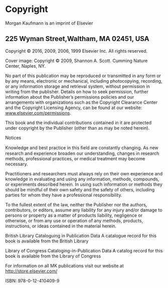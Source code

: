 # Copyright

Morgan Kaufmann is an imprint of Elsevier

## 225 Wyman Street,Waltham, MA 02451, USA

Copyright © 2016, 2009, 2006, 1999 Elsevier Inc. All rights reserved.

Cover image: Copyright © 2009, Shannon A. Scott. Cumming Nature Center, Naples, NY.

No part of this publication may be reproduced or transmitted in any form or by any means, electronic or mechanical, including photocopying, recording, or any information storage and retrieval system, without permission in writing from the publisher. Details on how to seek permission, further information about the Publisher’s permissions policies and our arrangements with organizations such as the Copyright Clearance Center and the Copyright Licensing Agency, can be found at our website: www.elsevier.com/permissions.

This book and the individual contributions contained in it are protected under copyright by the Publisher (other than as may be noted herein).

Notices

Knowledge and best practice in this ﬁeld are constantly changing. As new research and experience broaden our understanding, changes in research methods, professional practices, or medical treatment may become necessary.

Practitioners and researchers must always rely on their own experience and knowledge in evaluating and using any information, methods, compounds, or experiments described herein. In using such information or methods they should be mindful of their own safety and the safety of others, including parties for whom they have a professional responsibility.

To the fullest extent of the law, neither the Publisher nor the authors, contributors, or editors, assume any liability for any injury and/or damage to persons or property as a matter of products liability, negligence or otherwise, or from any use or operation of any methods, products, instructions, or ideas contained in the material herein.

British Library Cataloguing in Publication Data A catalogue record for this book is available from the British Library

Library of Congress Cataloging-in-Publication Data A catalog record for this book is available from the Library of Congress

For information on all MK publications visit our website at http://store.elsevier.com/

ISBN: 978-0-12-410409-9

